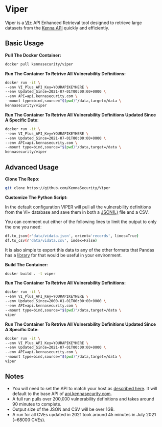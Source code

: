 # Viper

Viper is a [VI+](https://www.kennasecurity.com/products/vi/) API Enhanced Retrieval tool designed to retrieve large datasets from the [Kenna API](https://apidocs.kennasecurity.com/reference) quickly and efficiently.

## Basic Usage

**Pull The Docker Container:**

```bash
docker pull kennasecurity/viper
```

**Run The Container To Retrive All Vulnerability Definitions:**

```bash
docker run -it \
--env VI_Plus_API_Key=YOURAPIKEYHERE \
--env Updated_Since=2021-07-01T00:00:00+0000 \
--env API=api.kennasecurity.com \
--mount type=bind,source="$(pwd)"/data,target=/data \
kennasecurity/viper
```

**Run The Container To Retrive All Vulnerability Definitions Updated Since A Specific Date:**

```bash
docker run -it \
--env VI_Plus_API_Key=YOURAPIKEYHERE \
--env Updated_Since=2021-07-01T00:00:00+0000 \
--env API=api.kennasecurity.com \
--mount type=bind,source="$(pwd)"/data,target=/data \
kennasecurity/viper
```

## Advanced Usage

**Clone The Repo:**

```bash
git clone https://github.com/KennaSecurity/Viper
```

**Customize The Python Script:**

In the default configuration VIPER will pull all the vulnerability definitions from the VI+ database and save them in both a [JSON(L)](https://jsonlines.org/) file and a CSV.

You can comment out either of the following lines to limit the output to only the one you need:

```bash
df.to_json(r'data/vidata.json', orient='records', lines=True)
df.to_csv(r'data/vidata.csv', index=False)
```

It is also simple to export this data to any of the other formats that Pandas has a [library](https://pandas.pydata.org/pandas-docs/stable/user_guide/io.html) for that would be useful in your environment.

**Build The Container:**

```bash
docker build . -t viper
```

**Run The Container To Retrive All Vulnerability Definitions:**

```bash
docker run -it \
--env VI_Plus_API_Key=YOURAPIKEYHERE \
--env Updated_Since=2000-01-01T00:00:00+0000 \
--env API=api.kennasecurity.com \
--mount type=bind,source="$(pwd)"/data,target=/data \
viper
```

**Run The Container To Retrive All Vulnerability Definitions Updated Since A Specific Date:**

```bash
docker run -it \
--env VI_Plus_API_Key=YOURAPIKEYHERE \
--env Updated_Since=2021-07-01T00:00:00+0000 \
--env API=api.kennasecurity.com \
--mount type=bind,source="$(pwd)"/data,target=/data \
viper
```

## Notes

- You will need to set the API to match your host as [described here](https://apidocs.kennasecurity.com/reference#authentication). It will default to the base API of [api.kennasecurity.com](https://api.kennasecurity.com).
- A full run pulls over 200,000 vulnerability definitions and takes around 90 minutes to complete.
- Output size of the JSON and CSV will be over 1GB.
- A run for all CVEs updated in 2021 took around 45 minutes in July 2021 (~68000 CVEs).
